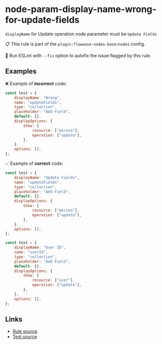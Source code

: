 [//]: # "File generated from a template. Do not edit this file directly."

# node-param-display-name-wrong-for-update-fields

`displayName` for Update operation node parameter must be `Update Fields`

📋 This rule is part of the `plugin:flowease-nodes-base/nodes` config.

🔧 Run ESLint with `--fix` option to autofix the issue flagged by this rule.

## Examples

❌ Example of **incorrect** code:

```js
const test = {
	displayName: "Wrong",
	name: "updateFields",
	type: "collection",
	placeholder: "Add Field",
	default: {},
	displayOptions: {
		show: {
			resource: ["person"],
			operation: ["update"],
		},
	},
	options: [],
};
```

✅ Example of **correct** code:

```js
const test = {
	displayName: "Update Fields",
	name: "updateFields",
	type: "collection",
	placeholder: "Add Field",
	default: {},
	displayOptions: {
		show: {
			resource: ["person"],
			operation: ["update"],
		},
	},
	options: [],
};

const test = {
	displayName: "User ID",
	name: "userId",
	type: "collection",
	placeholder: "Add Field",
	default: {},
	displayOptions: {
		show: {
			resource: ["user"],
			operation: ["update"],
		},
	},
	options: [],
};
```

## Links

- [Rule source](../../lib/rules/node-param-display-name-wrong-for-update-fields.ts)
- [Test source](../../tests/node-param-display-name-wrong-for-update-fields.test.ts)
